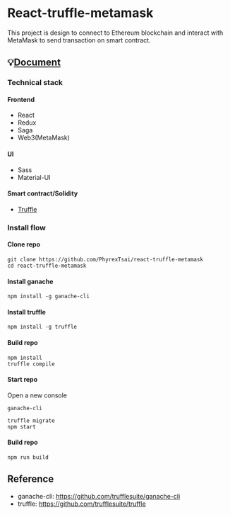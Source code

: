 # React-truffle-metamask

This project is design to connect to Ethereum blockchain and interact with MetaMask to send transaction on smart contract.  

## 💡[Document](./DOCUMENT.md)

### Technical stack

#### Frontend
- React
- Redux
- Saga
- Web3(MetaMask)

#### UI
- Sass
- Material-UI

#### Smart contract/Solidity
- [Truffle](./TRUFFLE.md)

### Install flow

#### Clone repo

```
git clone https://github.com/PhyrexTsai/react-truffle-metamask
cd react-truffle-metamask
```

#### Install ganache

```
npm install -g ganache-cli
```

#### Install truffle

```
npm install -g truffle
```

#### Build repo

```
npm install
truffle compile
```

#### Start repo

Open a new console
```
ganache-cli
```

```
truffle migrate
npm start
```

#### Build repo

```
npm run build
```

## Reference

- ganache-cli: https://github.com/trufflesuite/ganache-cli
- truffle: https://github.com/trufflesuite/truffle